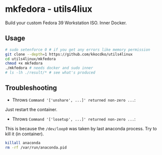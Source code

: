 # mkfedora - utils4liux

Build your custom Fedora 39 Workstation ISO. Inner Docker.

## Usage

```sh
# sudo setenforce 0 # if you get any errors like memory permission
git clone --depth=1 https://github.com/kkocdko/utils4linux
cd utils4linux/mkfedora
chmod +x mkfedora
./mkfedora # needs docker and sudo inner
# ls -lh ./result/* # see what's produced
```

## Troubleshooting

- Throws `Command '['unshare', ...]' returned non-zero ...`:

Just restart the container.

- Throws `Command '['losetup', ...]' returned non-zero ...`:

This is because the `/dev/loop0` was taken by last anaconda process. Try to kill it (in container).

```sh
killall anaconda
rm -rf /var/run/anaconda.pid
```

<!--
-gnome-browser-connector
-fedora-chromium-config
-fedora-chromium-config-gnome
-fedora-repos-modular
-mozjs78


==============================================================================================================================================================================================
 Package                                                   Architecture                   Version                                                     Repository                         Size
==============================================================================================================================================================================================
Removing:
 xorg-x11-server-Xorg                                      x86_64                         1.20.14-23.fc38                                             @updates                          3.7 M
Removing dependent packages:
 gnome-session-xsession                                    x86_64                         44.0-1.fc38                                                 @anaconda                          15 k
 xorg-x11-drv-amdgpu                                       x86_64                         23.0.0-1.fc38                                               @anaconda                         253 k
 xorg-x11-drv-ati                                          x86_64                         19.1.0-9.fc38                                               @anaconda                         503 k
 xorg-x11-drv-evdev                                        x86_64                         2.10.6-13.fc38                                              @anaconda                          78 k
 xorg-x11-drv-fbdev                                        x86_64                         0.5.0-12.fc38                                               @anaconda                          34 k
 xorg-x11-drv-intel                                        x86_64                         2.99.917-55.20210115.fc38                                   @anaconda                         2.1 M
 xorg-x11-drv-libinput                                     x86_64                         1.3.0-1.fc38                                                @updates                           98 k
 xorg-x11-drv-nouveau                                      x86_64                         1:1.0.17-5.fc38                                             @anaconda                         216 k
 xorg-x11-drv-openchrome                                   x86_64                         0.6.400-5.20210215git5dbad06.fc38                           @anaconda                         296 k
 xorg-x11-drv-qxl                                          x86_64                         0.1.6-1.fc38                                                @anaconda                         168 k
 xorg-x11-drv-vesa                                         x86_64                         2.5.0-5.fc38                                                @anaconda                          34 k
 xorg-x11-drv-vmware                                       x86_64                         13.4.0-1.fc38                                               @anaconda                         170 k
 xorg-x11-drv-wacom                                        x86_64                         1.2.0-1.fc38                                                @updates                          1.2 M
Removing unused dependencies:
 libXScrnSaver                                             x86_64                         1.2.3-12.fc38                                               @anaconda                          43 k
 libXvMC                                                   x86_64                         1.0.13-2.fc38                                               @anaconda                          46 k
 mesa-libxatracker                                         x86_64                         23.1.6-1.fc38                                               @updates                          8.4 M
 xorg-x11-drv-wacom-serial-support                         x86_64                         1.2.0-1.fc38                                                @updates                           40 k

Transaction Summary



https://old.reddit.com/r/Fedora/comments/6gnwr5/reducing_idle_bandwidth_consumption_in_fedora/
https://utcc.utoronto.ca/~cks/space/blog/linux/FedoraDnfMakecacheOff
https://bugzilla.redhat.com/show_bug.cgi?id=1187111

```sh
rm -rf /tmp/lmc/* ; mkdir /tmp/lmc ; cd /tmp/lmc
cp /home/kkocdko/misc/code/utils4linux/mkfedora/custom.test.ks .
docker kill mkfedora0 ; docker rm mkfedora0
docker run -it --network=host --privileged -v $(pwd):$(pwd) --name mkfedora0 mkfedora $(pwd)/custom.test.ks $(pwd)/result0 --make-iso --iso-only --compression zstd --compress-arg=-b --compress-arg=1M --compress-arg=-Xcompression-level --compress-arg=1
qemu-kvm -machine q35 -device qemu-xhci -device usb-tablet -cpu host -smp 2 -m 2G -cdrom /tmp/lmc/result0/boot.iso

docker cp mkfedora0:/fedora-kickstarts/mkfedora.ks ./mk.ks

LiveOS_rootfs

46.71 MB iwlax2xx-firmware
# noxattrs is not bootable
# --squashfs-only cause systemd-resolved failed
# --squashfs-only --anaconda-arg --compression lz4 --compress-arg=
# -processors 1
# -no-recovery -b 1M -Xdict-size 1M -Xbcj x86
# echo y | sudo docker container prune

sudo sh -c "systemctl kill docker && rm -rf /tmp/docker && systemctl start docker"
livemedia-creator --make-iso --no-virt --resultdir ./result --ks mkfedora.ks --logfile livemedia-creator.log --fs-label ultramarine-G-x86_64 --project 'Ultramarine Linux' --releasever 37 --release 1.0 --iso-only --iso-name aa.iso
livemedia-creator --make-tar --no-virt --resultdir build/image --ks build/docker-minimal-flattened.ks --logfile build/logs/livemedia-creator.log --fs-label ultramarine-D-x86_64 --project Ultramarine Linux --releasever 37 --isfinal --release 1.0 --variant docker-minimal --image-name ultramarine-docker.tar.xz --nomacboot

curl -o miniserve -L https://github.com/svenstaro/miniserve/releases/download/v0.22.0/miniserve-0.22.0-x86_64-unknown-linux-musl

```

rm -rf /etc/docker/daemon.json ; vi /etc/docker/daemon.json

```json
{
  "max-concurrent-downloads": 8,
  "data-root": "/tmp/docker"
}
  "registry-mirrors": [
    "http://hub-mirror.c.163.com"
  ],
```

https://mirrors.fedoraproject.org/mirrorlist?repo=fedora-37&arch=x86_64

-->
<!--

exit

for entry in $(echo "firefox libreoffice-* ..."); do
  echo $entry
  sudo dnf remove $entry
done
# qemu-device-display-virtio-gpu-gl

~/misc/apps/dua

mount -o remount,size=80%,noatime /run

curl -o root.tar.xz -L https://mirror.23m.com/fedora/linux/development/39/Container/x86_64/images/Fedora-Container-Base-39-20230920.n.0.x86_64.tar.xz
mkdir root
tar -Oxf root.tar.xz '*/layer.tar' | tar -xC root
chroot root /bin/bash

sudo -D `pwd` bash

# https://www.gnu.org/software/xorriso/
# https://stackoverflow.com/questions/31831268/genisoimage-and-uefi/75688552#75688552
# https://wiki.debian.org/RepackBootableISO
# https://unix.stackexchange.com/questions/503211/how-can-an-image-file-be-created-for-a-directory
# https://unix.stackexchange.com/questions/599536/how-to-generate-small-image-of-big-ext4-partition
# https://fedoraproject.org/wiki/Changes/OptimizeSquashFS
# https://fedoraproject.org/wiki/Changes/OptimizeSquashFSOnDVDByRemovingEXT4FilesystemImageLayer

-->
